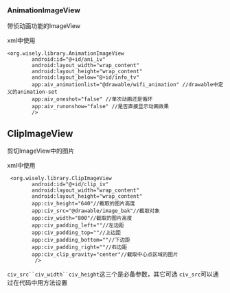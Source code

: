 
### AnimationImageView

带侦动画功能的ImageView

xml中使用

```
<org.wisely.library.AnimationImageView
        android:id="@+id/ani_iv"
        android:layout_width="wrap_content"
        android:layout_height="wrap_content"
        android:layout_below="@+id/info_tv"
        app:aiv_animationlist="@drawable/wifi_animation" //drawable中定义的animation-set
        app:aiv_oneshot="false" //单次动画还是循环
        app:aiv_runonshow="false" //是否直接显示动画效果
        />
```

## ClipImageView

剪切ImageView中的图片

xml中使用

```
 <org.wisely.library.ClipImageView
        android:id="@+id/clip_iv"
        android:layout_width="wrap_content"
        android:layout_height="wrap_content"
        app:civ_height="640"//截取的图片高度
        app:civ_src="@drawable/image_bak"//截取对象
        app:civ_width="800"//截取的图片高度
        app:civ_padding_left=""//左边距
        app:civ_padding_top=""//上边距
        app:civ_padding_bottom=""//下边距
        app:civ_padding_right=""//右边距
        app:civ_clip_gravity="center"//截取中心点区域的图片
         />
```

`civ_src``civ_width``civ_height`这三个是必备参数，其它可选
`civ_src`可以通过在代码中用方法设置